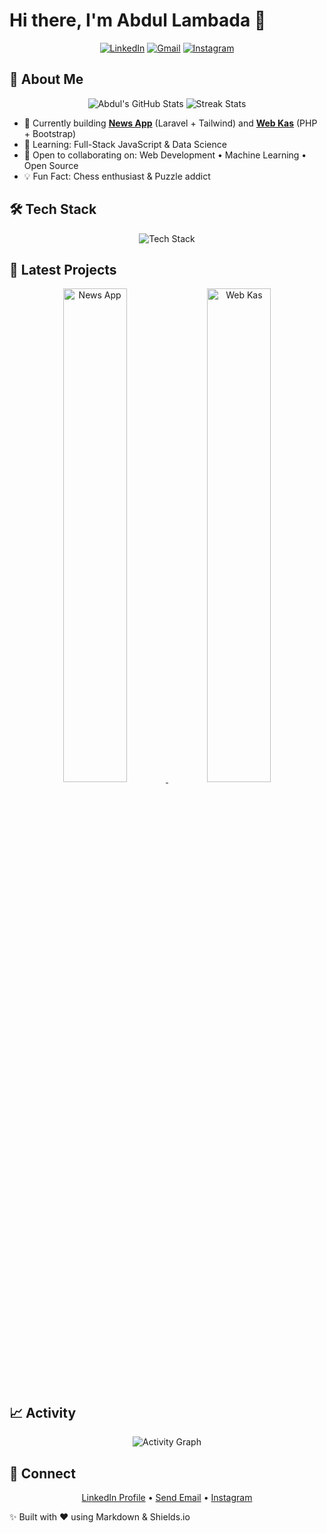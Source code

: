 <!-- 
██╗   ██╗ ██████╗ ██╗   ██╗██████╗ ██╗   ██╗████████╗
╚██╗ ██╔╝██╔═══██╗██║   ██║██╔══██╗██║   ██║╚══██╔══╝
 ╚████╔╝ ██║   ██║██║   ██║██████╔╝██║   ██║   ██║   
  ╚██╔╝  ██║   ██║██║   ██║██╔══██╗██║   ██║   ██║   
   ██║   ╚██████╔╝╚██████╔╝██║  ██║╚██████╔╝   ██║   
   ╚═╝    ╚═════╝  ╚═════╝ ╚═╝  ╚═╝ ╚═════╝    ╚═╝   
-->

# Hi there, I'm Abdul Lambada 👋

<p align="center">
  <a href="https://www.linkedin.com/in/abdul-kholik-lambada/"><img src="https://img.shields.io/badge/LinkedIn-0077B5?style=for-the-badge&logo=linkedin&logoColor=white" alt="LinkedIn"/></a>
  <a href="mailto:engineertekno@gmail.com"><img src="https://img.shields.io/badge/Gmail-D14836?style=for-the-badge&logo=gmail&logoColor=white" alt="Gmail"/></a>
  <a href="https://instagram.com/abdul_lambada"><img src="https://img.shields.io/badge/Instagram-E4405F?style=for-the-badge&logo=instagram&logoColor=white" alt="Instagram"/></a>
</p>

## 🚀 About Me
<p align="center">
  <img src="https://github-readme-stats.vercel.app/api?username=abdul-lambada&show_icons=true&theme=radical&include_all_commits=true&count_private=true" alt="Abdul's GitHub Stats"/>
  <img src="https://github-readme-streak-stats.herokuapp.com/?user=abdul-lambada&theme=radical" alt="Streak Stats"/>
</p>

- 🔭 Currently building **[News App](https://github.com/abdul-lambada/News-App)** (Laravel + Tailwind) and **[Web Kas](https://github.com/abdul-lambada/website-kas)** (PHP + Bootstrap)
- 🧠 Learning: Full-Stack JavaScript & Data Science
- 🤝 Open to collaborating on: Web Development • Machine Learning • Open Source
- 💡 Fun Fact: Chess enthusiast & Puzzle addict

## 🛠️ Tech Stack
<p align="center">
  <img src="https://skillicons.dev/icons?i=python,js,html,css,php,react,nodejs,laravel,bootstrap,tailwind,git,vscode,mysql,mongodb" alt="Tech Stack"/>
</p>

## 📌 Latest Projects
<div align="center">
  <a href="https://github.com/abdul-lambada/News-App">
    <img src="https://repository-images.githubusercontent.com/668452459/2052b1c6-8a3a-4c07-9a25-23b231a0c1b8" width="45%" alt="News App"/>
  </a>
  <a href="https://github.com/abdul-lambada/website-kas">
    <img src="https://repository-images.githubusercontent.com/668451048/837c0b00-3c3b-4d71-83a9-23d2a8c0b422" width="45%" alt="Web Kas"/>
  </a>
</div>

## 📈 Activity
<p align="center">
  <img src="https://activity-graph.herokuapp.com/graph?username=abdul-lambada&theme=radical&hide_border=true" alt="Activity Graph"/>
</p>

## 🤝 Connect
<p align="center">
  <a href="https://www.linkedin.com/in/abdul-kholik-lambada/">LinkedIn Profile</a> • 
  <a href="mailto:engineertekno@gmail.com">Send Email</a> • 
  <a href="https://instagram.com/abdul_lambada">Instagram</a>
</p>

✨ Built with ❤️ using Markdown & Shields.io
